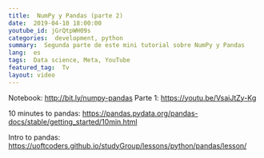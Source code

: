 ```yaml
---
title:  NumPy y Pandas (parte 2) 
date:  2019-04-10 18:00:00
youtube_id: jGrQtpWH09s
categories:  development, python  
summary:  Segunda parte de este mini tutorial sobre NumPy y Pandas   
lang:  es
tags:  Data science, Meta, YouTube
featured_tag:  Tv
layout: video
---
```


Notebook: http://bit.ly/numpy-pandas 
Parte 1: https://youtu.be/VsaiJtZy-Kg

10 minutes to pandas: https://pandas.pydata.org/pandas-docs/stable/getting_started/10min.html 

Intro to pandas: https://uoftcoders.github.io/studyGroup/lessons/python/pandas/lesson/  
